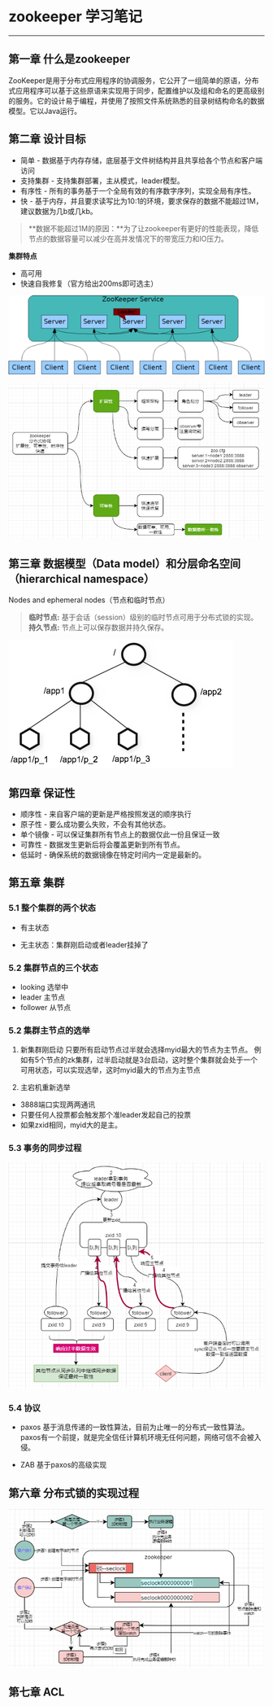 # zookeeper 学习笔记
---

## 第一章 什么是zookeeper
ZooKeeper是用于分布式应用程序的协调服务，它公开了一组简单的原语，分布式应用程序可以基于这些原语来实现用于同步，配置维护以及组和命名的更高级别的服务。它的设计易于编程，并使用了按照文件系统熟悉的目录树结构命名的数据模型。它以Java运行。

## 第二章 设计目标
- 简单 - 数据基于内存存储，底层基于文件树结构并且共享给各个节点和客户端访问
- 支持集群 - 支持集群部署，主从模式，leader模型。
- 有序性 - 所有的事务基于一个全局有效的有序数字序列，实现全局有序性。
- 快 - 基于内存，并且要求读写比为10:1的环境，要求保存的数据不能超过1M，建议数据为几b或几kb。
> **数据不能超过1M的原因：**为了让zookeeper有更好的性能表现，降低节点的数据容量可以减少在高并发情况下的带宽压力和IO压力。


**集群特点**
- 高可用
- 快速自我修复（官方给出200ms即可选主）

![](1.jpg)

![](5.png)

## 第三章 数据模型（Data model）和分层命名空间（hierarchical namespace）
Nodes and ephemeral nodes（节点和临时节点）
> **临时节点:** 基于会话（session）级别的临时节点可用于分布式锁的实现。
> **持久节点:** 节点上可以保存数据并持久保存。

![](2.jpg)


## 第四章 保证性
- 顺序性 - 来自客户端的更新是严格按照发送的顺序执行
- 原子性 - 要么成功要么失败，不会有其他状态。
- 单个镜像 - 可以保证集群所有节点上的数据仅此一份且保证一致
- 可靠性 - 数据发生更新后将会覆盖更新到所有节点。
- 低延时 - 确保系统的数据镜像在特定时间内一定是最新的。

## 第五章 集群

### 5.1 整个集群的两个状态
- 有主状态

- 无主状态：集群刚启动或者leader挂掉了

### 5.2 集群节点的三个状态
- looking 选举中
- leader 主节点
- follower 从节点

### 5.2 集群主节点的选举
1. 新集群刚启动
只要所有启动节点过半就会选择myid最大的节点为主节点。
例如有5个节点的zk集群，过半启动就是3台启动，这时整个集群就会处于一个可用状态，可以实现选举，这时myid最大的节点为主节点

2. 主宕机重新选举
- 3888端口实现两两通讯
- 只要任何人投票都会触发那个准leader发起自己的投票
- 如果zxid相同，myid大的是主。


### 5.3 事务的同步过程
![](3.png)

### 5.4 协议
- paxos
基于消息传递的一致性算法，目前为止唯一的分布式一致性算法。paxos有一个前提，就是完全信任计算机环境无任何问题，网络可信不会被入侵。

- ZAB
基于paxos的高级实现


## 第六章 分布式锁的实现过程

![](4.png)

## 第七章 ACL
